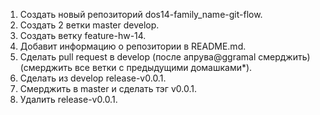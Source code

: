 1. Создать новый репозиторий dos14-family_name-git-flow.
2. Создать 2 ветки master develop.
3. Cоздать ветку feature-hw-14.
4. Добавит информацию о репозитории в README.md.
5. Сделать pull request в develop (после апрува@ggramal смерджить) (cмерджить все ветки с предыдущими домашками*).
6. Сделать из develop release-v0.0.1.
7. Cмерджить в master и сделать тэг v0.0.1.
8. Удалить release-v0.0.1.
